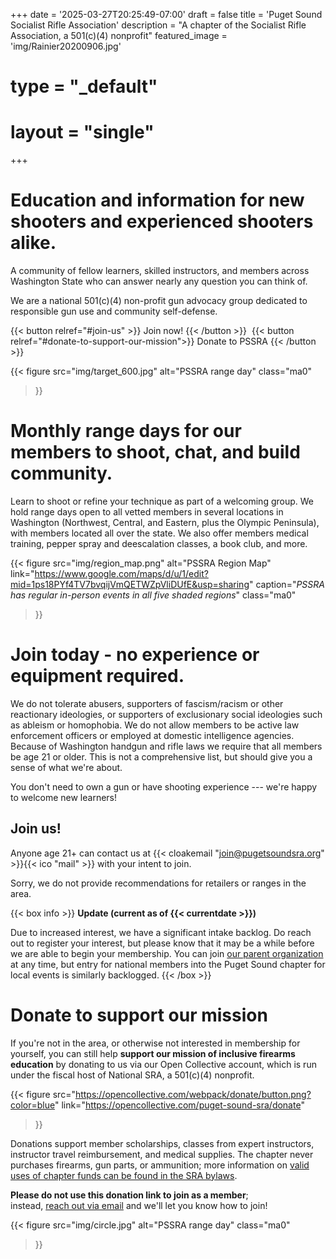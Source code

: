 +++
date = '2025-03-27T20:25:49-07:00'
draft = false
title = 'Puget Sound Socialist Rifle Association'
description = "A chapter of the Socialist Rifle Association, a 501(c)(4) nonprofit"
featured_image = 'img/Rainier20200906.jpg'
# type = "_default"
# layout = "single"
+++

# Education and information for new shooters and experienced shooters alike.
A community of fellow learners, skilled instructors, and members across Washington State who can answer nearly any question you can think of.

We are a national 501(c)(4) non-profit gun advocacy group dedicated to responsible gun use and community self-defense.

{{< button relref="#join-us" >}}
  Join now!
{{< /button >}}
&#8203;&#8203;
{{< button relref="#donate-to-support-our-mission">}}
  Donate to PSSRA
{{< /button >}}

{{< figure
  src="img/target_600.jpg"
  alt="PSSRA range day"
  class="ma0"
>}}

# Monthly range days for our members to shoot, chat, and build community.
Learn to shoot or refine your technique as part of a welcoming group. We hold range days open to all vetted members in several locations in Washington (Northwest, Central, and Eastern, plus the Olympic Peninsula), with members located all over the state. We also offer members medical training, pepper spray and deescalation classes, a book club, and more.

{{< figure
  src="img/region_map.png"
  alt="PSSRA Region Map"
  link="https://www.google.com/maps/d/u/1/edit?mid=1ps18PYf4TV7bvqijVmQETWZpVliDUfE&usp=sharing"
  caption="*PSSRA has regular in-person events in all five shaded regions*"
  class="ma0"
>}}

# Join today - no experience or equipment required.
We do not tolerate abusers, supporters of fascism/racism or other reactionary ideologies, or supporters of exclusionary social ideologies such as ableism or homophobia. We do not allow members to be active law enforcement officers or employed at domestic intelligence agencies. Because of Washington handgun and rifle laws we require that all members be age 21 or older. This is not a comprehensive list, but should give you a sense of what we're about.

You don't need to own a gun or have shooting experience --- we're happy to welcome new learners!

## Join us!
Anyone age 21+ can contact us at {{< cloakemail "join@pugetsoundsra.org" >}}{{< ico "mail" >}} with your intent to join.

Sorry, we do not provide recommendations for retailers or ranges in the area.

{{< box info >}}
**Update (current as of {{< currentdate >}})**

Due to increased interest, we have a significant intake backlog. Do reach out to register your interest, but please know that it may be a while before we are able to begin your membership. You can join [our parent organization](https://socialistra.org) at any time, but entry for national members into the Puget Sound chapter for local events is similarly backlogged.
{{< /box >}}

# Donate to support our mission

If you're not in the area, or otherwise not interested in membership for yourself, you can still help **support our mission of inclusive firearms education** by donating to us via our Open Collective account, which is run under the fiscal host of National SRA, a 501(c)(4) nonprofit.

{{< figure
  src="https://opencollective.com/webpack/donate/button.png?color=blue"
  link="https://opencollective.com/puget-sound-sra/donate"
>}}

Donations support member scholarships, classes from expert instructors, instructor travel reimbursement, and medical supplies. The chapter never purchases firearms, gun parts, or ammunition; more information on [valid uses of chapter funds can be found in the SRA bylaws](https://socialistra.org/bylaws/#subsection-four-valid-uses).

**Please do not use this donation link to join as a member**;  
instead, [reach out via email](#join-us) and we'll let you know how to join!

{{< figure
  src="img/circle.jpg"
  alt="PSSRA range day"
  class="ma0"
>}}